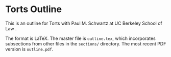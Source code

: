 Torts Outline
=============

This is an outline for Torts with Paul M. Schwartz at UC Berkeley School of Law .

The format is LaTeX. The master file is `outline.tex`, which incorporates subsections from other files in the `sections/` directory. The most recent PDF version is `outline.pdf`.
